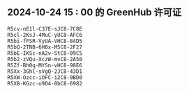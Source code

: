 ## 2024-10-24 15 : 00 的 GreenHub 许可证
```
R5cv-nE1l-C37E-sJC8-7C8E
R5cl-2KsJ-4MuC-yUC8-AFC6
R5bi-fFSR-VyUA-VHC8-84D5
R5bQ-2TNB-6H0x-M5C8-2F27
R5bE-IKSc-nA2v-StC8-09C5
R5b2-zVQu-XczW-mvC8-2A50
R5Zf-Bh0q-MYSn-vHC8-98E6
R5Xx-3Ghl-sVgQ-2JC8-43D1
R5XW-Ozcc-iOFC-i2C8-9BD0
R5XB-KGzc-u9O4-0bC8-6982
```
